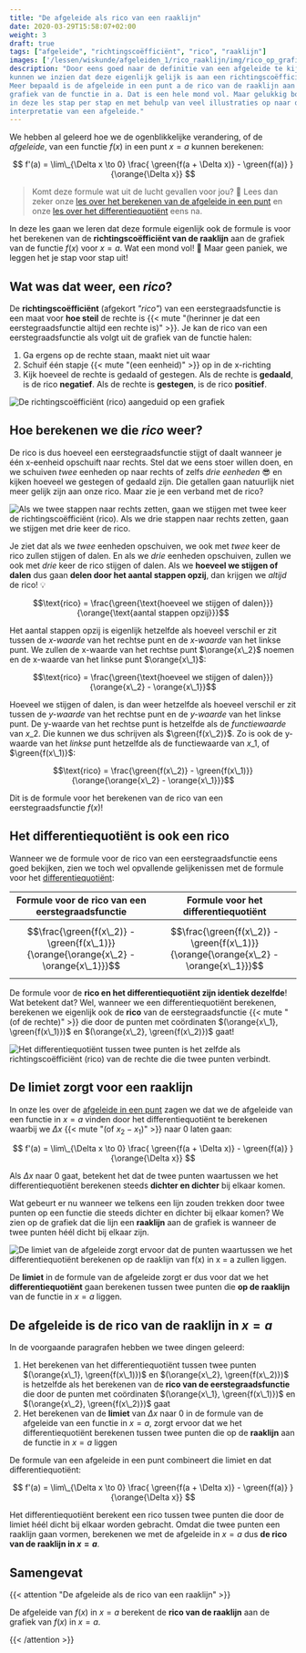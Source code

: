 ```yaml
---
title: "De afgeleide als rico van een raaklijn"
date: 2020-03-29T15:58:07+02:00
weight: 3
draft: true
tags: ["afgeleide", "richtingscoëfficiënt", "rico", "raaklijn"]
images: ['/lessen/wiskunde/afgeleiden_1/rico_raaklijn/img/rico_op_grafiek.png', '/lessen/wiskunde/afgeleiden_1/rico_raaklijn/img/rico_evenredig_met_stap.png', '/lessen/wiskunde/afgeleiden_1/rico_raaklijn/img/difquot_als_rico.png', '/lessen/wiskunde/afgeleiden_1/rico_raaklijn/img/limiet_raaklijn.png']
description: "Door eens goed naar de definitie van een afgeleide te kijken,
kunnen we inzien dat deze eigenlijk gelijk is aan een richtingscoëfficiënt.
Meer bepaald is de afgeleide in een punt a de rico van de raaklijn aan de
grafiek van de functie in a. Dat is een hele mond vol. Maar gelukkig bouwen we
in deze les stap per stap en met behulp van veel illustraties op naar deze
interpretatie van een afgeleide."
---
```


We hebben al geleerd hoe we de ogenblikkelijke verandering, of de _afgeleide_,
van een functie $f(x)$ in een punt $x = a$ kunnen berekenen:

$$ f'(a) = \lim\_{\Delta x \to 0} \frac{ \green{f(a + \Delta x)} - \green{f(a)} }{\orange{\Delta x}} $$

> Komt deze formule wat uit de lucht gevallen voor jou? 🤨 Lees dan zeker onze
> [les over het berekenen van de afgeleide in een punt](afgeleide) en onze
> [les over het differentiequotiënt](differentiequotient) eens na.

In deze les gaan we leren dat deze formule eigenlijk ook de formule is voor het
berekenen van de **richtingscoëfficiënt van de raaklijn** aan de grafiek van de
functie $f(x)$ voor $x = a$. Wat een mond vol! 🤯 Maar geen paniek, we leggen
het je stap voor stap uit!

## Wat was dat weer, een _rico_?

De **richtingscoëfficiënt** (afgekort _"rico"_) van een eerstegraadsfunctie
is een maat voor **hoe steil** de rechte is
{{< mute "(herinner je dat een eerstegraadsfunctie altijd een rechte is)" >}}.
Je kan de rico van een eerstegraadsfunctie als volgt uit de grafiek van de
functie halen:

1. Ga ergens op de rechte staan, maakt niet uit waar
2. Schuif één stapje {{< mute "(een eenheid)" >}} op in de x-richting
3. Kijk hoeveel de rechte is gedaald of gestegen. Als de rechte is **gedaald**,
   is de rico **negatief**. Als de rechte is **gestegen**, is de rico
   **positief**.

![De richtingscoëfficiënt (rico) aangeduid op een grafiek](img/rico_op_grafiek.png )

## Hoe berekenen we die _rico_ weer?

De rico is dus hoeveel een eerstegraadsfunctie stijgt of daalt wanneer je één
x-eenheid opschuift naar rechts. Stel dat we eens stoer willen doen, en we
schuiven _twee_ eenheden op naar rechts of zelfs _drie eenheden_ 😎 en kijken
hoeveel we gestegen of gedaald zijn. Die getallen gaan natuurlijk niet meer
gelijk zijn aan onze rico. Maar zie je een verband met de rico?

![Als we twee stappen naar rechts zetten, gaan we stijgen met twee keer de richtingscoëfficiënt (rico). Als we drie stappen naar rechts zetten, gaan we stijgen met drie keer de rico.](img/rico_evenredig_met_stap.png )

Je ziet dat als we _twee_ eenheden opschuiven, we ook met _twee_ keer de rico
zullen stijgen of dalen. En als we _drie_ eenheden opschuiven, zullen we ook
met _drie_ keer de rico stijgen of dalen. Als we **hoeveel we stijgen of
dalen** dus gaan **delen door het aantal stappen opzij**, dan krijgen we
_altijd_ de rico! 💡

$$\text{rico} = \frac{\green{\text{hoeveel we stijgen of dalen}}}{\orange{\text{aantal stappen opzij}}}$$

Het aantal stappen opzij is eigenlijk hetzelfde als hoeveel verschil er zit
tussen de _x-waarde_ van het rechtse punt en de _x-waarde_ van het linkse punt.
We zullen de x-waarde van het rechtse punt $\orange{x\_2}$ noemen en de
x-waarde van het linkse punt $\orange{x\_1}$:

$$\text{rico} = \frac{\green{\text{hoeveel we stijgen of dalen}}}{\orange{x\_2} - \orange{x\_1}}$$

Hoeveel we stijgen of dalen, is dan weer hetzelfde als hoeveel verschil er zit
tussen de _y-waarde_ van het rechtse punt en de _y-waarde_ van het linkse punt.
De y-waarde van het rechtse punt is hetzelfde als de _functiewaarde_ van
$x\_2$. Die kunnen we dus schrijven als $\green{f(x\_2)}$. Zo is ook de
y-waarde van het _linkse_ punt hetzelfde als de functiewaarde van $x\_1$, of
$\green{f(x\_1)}$:

$$\text{rico} = \frac{\green{f(x\_2)} - \green{f(x\_1)}}{\orange{\orange{x\_2} - \orange{x\_1}}}$$

Dit is de formule voor het berekenen van de rico van een eerstegraadsfunctie
$f(x)$!

## Het differentiequotiënt is ook een rico

Wanneer we de formule voor de rico van een eerstegraadsfunctie eens goed
bekijken, zien we toch wel opvallende gelijkenissen met de formule voor het
[differentiequotiënt](differentiequotient):

| Formule voor de rico van een eerstegraadsfunctie                                     | Formule voor het differentiequotiënt                                                 |
| ------------------------------------------------------------------------------------ | ------------------------------------------------------------------------------------ |
| $$\frac{\green{f(x\_2)} - \green{f(x\_1)}}{\orange{\orange{x\_2} - \orange{x\_1}}}$$ | $$\frac{\green{f(x\_2)} - \green{f(x\_1)}}{\orange{\orange{x\_2} - \orange{x\_1}}}$$ |

De formule voor de **rico en het differentiequotiënt zijn identiek dezelfde**!
Wat betekent dat? Wel, wanneer we een differentiequotiënt berekenen, berekenen
we eigenlijk ook de **rico** van de eerstegraadsfunctie
{{< mute "(of de rechte)" >}} die door de punten met coördinaten
$(\orange{x\_1}, \green{f(x\_1)})$ en $(\orange{x\_2}, \green{f(x\_2)})$ gaat!

![Het differentiequotiënt tussen twee punten is het zelfde als richtingscoëfficiënt (rico) van de rechte die die twee punten verbindt.](img/difquot_als_rico.png )

## De limiet zorgt voor een raaklijn

In onze les over de [afgeleide in een punt](afgeleide) zagen we dat we de
afgeleide van een functie in $x = a$ vinden door het differentiequotiënt
te berekenen waarbij we $\Delta x$ {{< mute "(of $x_2 - x_1$)" >}} naar $0$
laten gaan:

$$ f'(a) = \lim\_{\Delta x \to 0} \frac{ \green{f(a + \Delta x)} - \green{f(a)} }{\orange{\Delta x}} $$

Als $\Delta x$ naar $0$ gaat, betekent het dat de twee punten waartussen we het
differentiequotiënt berekenen steeds **dichter en dichter** bij elkaar komen.

Wat gebeurt er nu wanneer we telkens een lijn zouden trekken door twee punten
op een functie die steeds dichter en dichter bij elkaar komen? We zien op de
grafiek dat die lijn een **raaklijn** aan de grafiek is wanneer de twee punten
héél dicht bij elkaar zijn.

![De limiet van de afgeleide zorgt ervoor dat de punten waartussen we het differentiequotiënt berekenen op de raaklijn van f(x) in x = a zullen liggen.](img/limiet_raaklijn.png )

De **limiet** in de formule van de afgeleide zorgt er dus voor dat we het
**differentiequotiënt** gaan berekenen tussen twee punten die **op de
raaklijn** van de functie in $x = a$ liggen.

## De afgeleide is de rico van de raaklijn in $x = a$

In de voorgaande paragrafen hebben we twee dingen geleerd:

1. Het berekenen van het differentiequotiënt tussen twee punten
   $(\orange{x\_1}, \green{f(x\_1)})$ en $(\orange{x\_2}, \green{f(x\_2)})$ is
   hetzelfde als het berekenen van de **rico van de eerstegraadsfunctie** die
   door de punten met coördinaten $(\orange{x\_1}, \green{f(x\_1)})$ en
   $(\orange{x\_2}, \green{f(x\_2)})$ gaat
2. Het berekenen van de **limiet** van $\Delta x$ naar $0$ in de formule van de
   afgeleide van een functie in $x = a$, zorgt ervoor dat we het
   differentiequotiënt berekenen tussen twee punten die op de **raaklijn** aan
   de functie in $x = a$ liggen

De formule van een afgeleide in een punt combineert die limiet en dat
differentiequotiënt:

$$ f'(a) = \lim\_{\Delta x \to 0} \frac{ \green{f(a + \Delta x)} - \green{f(a)} }{\orange{\Delta x}} $$

Het differentiequotiënt berekent een rico tussen twee punten die door de limiet
héél dicht bij elkaar worden gebracht. Omdat die twee punten een raaklijn gaan
vormen, berekenen we met de afgeleide in $x = a$ dus **de rico van de raaklijn
in $x = a$**.

## Samengevat

{{< attention "De afgeleide als de rico van een raaklijn" >}}

De afgeleide van $f(x)$ in $x = a$ berekent de **rico van de raaklijn** aan de
grafiek van $f(x)$ in $x = a$.

{{< /attention >}}
